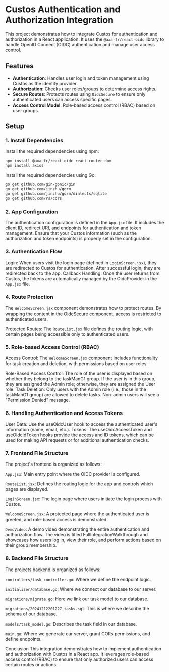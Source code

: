 # Custos Authentication and Authorization Integration

This project demonstrates how to integrate Custos for authentication and authorization in a React application. It uses the `@axa-fr/react-oidc` library to handle OpenID Connect (OIDC) authentication and manage user access control.

## Features
- **Authentication**: Handles user login and token management using Custos as the identity provider.
- **Authorization**: Checks user roles/groups to determine access rights.
- **Secure Routes**: Protects routes using `OidcSecure` to ensure only authenticated users can access specific pages.
- **Access Control Model**: Role-based access control (RBAC) based on user groups.

## Setup

### 1. Install Dependencies

Install the required dependencies using npm:

```bash 
npm install @axa-fr/react-oidc react-router-dom
npm install axios
```

Install the required dependencies using Go:
```bash 
go get github.com/gin-gonic/gin
go get github.com/jinzhu/gorm
go get github.com/jinzhu/gorm/dialects/sqlite
go get github.com/rs/cors
```

###  2. App Configuration
The authentication configuration is defined in the `App.jsx` file. It includes the client ID, redirect URI, and endpoints for authentication and token management. Ensure that your Custos information (such as the authorization and token endpoints) is properly set in the configuration.

### 3. Authentication Flow
Login: When users visit the login page (defined in `LoginScreen.jsx`), they are redirected to Custos for authentication. After successful login, they are redirected back to the app.
Callback Handling: Once the user returns from Custos, the tokens are automatically managed by the OidcProvider in the `App.jsx` file.
### 4. Route Protection
The `WelcomeScreen.jsx` component demonstrates how to protect routes. By wrapping the content in the OidcSecure component, access is restricted to authenticated users.

Protected Routes: The `RouteList.jsx` file defines the routing logic, with certain pages being accessible only to authenticated users.
### 5. Role-based Access Control (RBAC)
Access Control: The `WelcomeScreen.jsx` component includes functionality for task creation and deletion, with permissions based on user roles.

Role-Based Access Control: The role of the user is displayed based on whether they belong to the taskManG1 group. If the user is in this group, they are assigned the Admin role; otherwise, they are assigned the User role.
Task Deletion: Only users with the Admin role (i.e., those in the taskManG1 group) are allowed to delete tasks. Non-admin users will see a "Permission Denied" message.
### 6. Handling Authentication and Access Tokens
User Data: Use the useOidcUser hook to access the authenticated user's information (name, email, etc.).
Tokens: The useOidcAccessToken and useOidcIdToken hooks provide the access and ID tokens, which can be used for making API requests or for additional authentication checks.
### 7. Frontend File Structure
The project's frontend is organized as follows:

`App.jsx`: Main entry point where the OIDC provider is configured.

`RouteList.jsx`: Defines the routing logic for the app and controls which pages are displayed.

`LoginScreen.jsx`: The login page where users initiate the login process with Custos.

`WelcomeScreen.jsx`: A protected page where the authenticated user is greeted, and role-based access is demonstrated.

`DemoVideo`: A demo video demonstrating the entire authentication and authorization flow. The video is titled FullIntegrationWalkthrough and showcases how users log in, view their role, and perform actions based on their group membership.

### 8. Backend File Structure
The projects backend is organized as follows:

`controllers/task_controller.go`: Where we define the endpoint logic.

`initializer/database.go`: Where we connect our database to our server.

`migrations/migrate.go`: Here we link our task model to our database.

`migrations/20241212201227_tasks.sql`: This is where we describe the schema of our database.

`models/task_model.go`: Describes the task field in our database.

`main.go`: Where we generate our server, grant CORs permissions, and define endpoints.

Conclusion
This integration demonstrates how to implement authentication and authorization with Custos in a React app. It leverages role-based access control (RBAC) to ensure that only authorized users can access certain routes or actions.
